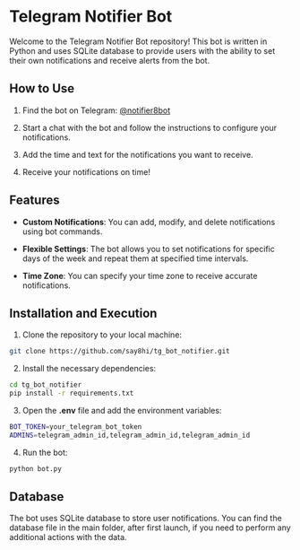 # Telegram Notifier Bot

Welcome to the Telegram Notifier Bot repository! This bot is written in Python and uses SQLite database to provide users with the ability to set their own notifications and receive alerts from the bot.

## How to Use

1. Find the bot on Telegram: [@notifier8bot](https://t.me/notifier8bot)

2. Start a chat with the bot and follow the instructions to configure your notifications.

3. Add the time and text for the notifications you want to receive.

4. Receive your notifications on time!

## Features

- **Custom Notifications**: You can add, modify, and delete notifications using bot commands.

- **Flexible Settings**: The bot allows you to set notifications for specific days of the week and repeat them at specified time intervals.

- **Time Zone**: You can specify your time zone to receive accurate notifications.

## Installation and Execution

1. Clone the repository to your local machine:

```bash
git clone https://github.com/say8hi/tg_bot_notifier.git
```
2. Install the necessary dependencies:
```bash
cd tg_bot_notifier
pip install -r requirements.txt
```
3. Open the **.env** file and add the environment variables:
```bash
BOT_TOKEN=your_telegram_bot_token
ADMINS=telegram_admin_id,telegram_admin_id,telegram_admin_id
```
4. Run the bot:
```bash
python bot.py
```

## Database

The bot uses SQLite database to store user notifications. You can find the database file in the main folder, after first launch, if you need to perform any additional actions with the data.
